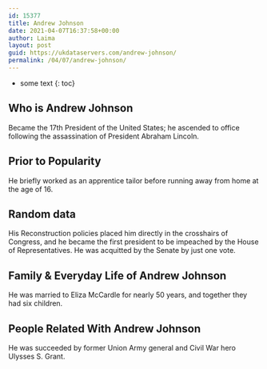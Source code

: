```yaml
---
id: 15377
title: Andrew Johnson
date: 2021-04-07T16:37:58+00:00
author: Laima
layout: post
guid: https://ukdataservers.com/andrew-johnson/
permalink: /04/07/andrew-johnson/
---
```


* some text
{: toc}


## Who is Andrew Johnson
                  
                  
                  
Became the 17th President of the United States; he ascended to office following the assassination of President Abraham Lincoln.
                  
              
            
              
            
                
                
                
## Prior to Popularity
                  
                  
                  
He briefly worked as an apprentice tailor before running away from home at the age of 16.
                  
              
            
              
            
                
                
                
## Random data
                  
                  
                  
His Reconstruction policies placed him directly in the crosshairs of Congress, and he became the first president to be impeached by the House of Representatives. He was acquitted by the Senate by just one vote.
                  
              
            
              
            
                
                
                
## Family & Everyday Life of Andrew Johnson
                  
                  
                  
He was married to Eliza McCardle for nearly 50 years, and together they had six children.
                  
              
            
              
            
                
                
                
## People Related With Andrew Johnson
                  
                  
                  
He was succeeded by former Union Army general and Civil War hero Ulysses S. Grant.
                  
              
            
              
            
                
              
            
              
              
            
            
              
            
          
          
          